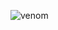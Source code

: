 ![venom](https://capsule-render.vercel.app/api?type=venom&height=200&text=URR&fontSize=70&color=0068E5&stroke=A1E06C&fontColor=A1E06C&strokeWidth=2)
